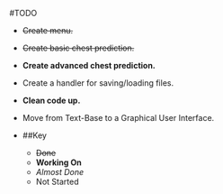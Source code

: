 #TODO
+ ~~Create menu.~~ 
+ ~~Create basic chest prediction.~~
+ **Create advanced chest prediction.**
+ Create a handler for saving/loading files.
+ **Clean code up.**
+ Move from Text-Base to a Graphical User Interface.
+
  ##Key

  + ~~Done~~
  + **Working On**
  + *Almost Done*
  +  Not Started







